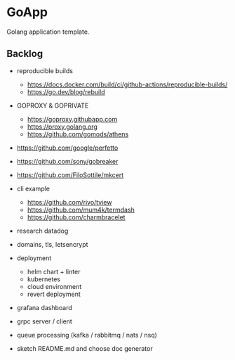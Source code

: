 # GoApp

Golang application template.

## Backlog

+ reproducible builds
  * https://docs.docker.com/build/ci/github-actions/reproducible-builds/
  * https://go.dev/blog/rebuild
+ GOPROXY & GOPRIVATE
  * https://goproxy.githubapp.com
  * https://proxy.golang.org
  * https://github.com/gomods/athens
+ https://github.com/google/perfetto
+ https://github.com/sony/gobreaker
+ https://github.com/FiloSottile/mkcert
+ cli example
  * https://github.com/rivo/tview
  * https://github.com/mum4k/termdash
  * https://github.com/charmbracelet
+ research datadog

+ domains, tls, letsencrypt

+ deployment
  * helm chart + linter
  * kubernetes
  * cloud environment
  * revert deployment
+ grafana dashboard

+ grpc server / client

+ queue processing (kafka / rabbitmq / nats / nsq)

+ sketch README.md and choose doc generator
